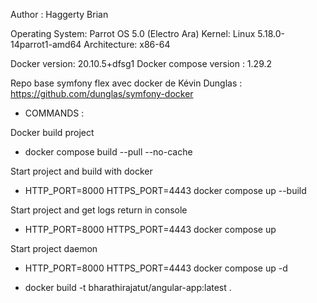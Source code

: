 Author : Haggerty Brian

Operating System: Parrot OS 5.0 (Electro Ara)
Kernel: Linux 5.18.0-14parrot1-amd64
Architecture: x86-64

Docker version: 20.10.5+dfsg1
Docker compose version : 1.29.2

Repo base symfony flex avec docker de Kévin Dunglas :
https://github.com/dunglas/symfony-docker

- COMMANDS : 

Docker build project 
- docker compose build --pull --no-cache

Start project and build with docker
- HTTP_PORT=8000 HTTPS_PORT=4443 docker compose up --build

Start project and get logs return in console
- HTTP_PORT=8000 HTTPS_PORT=4443 docker compose up

Start project daemon
- HTTP_PORT=8000 HTTPS_PORT=4443 docker compose up -d


- docker build -t bharathirajatut/angular-app:latest .
